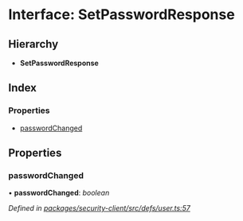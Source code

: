 # Interface: SetPasswordResponse

## Hierarchy

* **SetPasswordResponse**

## Index

### Properties

* [passwordChanged](setpasswordresponse.md#passwordchanged)

## Properties

###  passwordChanged

• **passwordChanged**: *boolean*

*Defined in [packages/security-client/src/defs/user.ts:57](https://github.com/TheSoftwareHouse/rad-modules-tools/blob/56e5326/packages/security-client/src/defs/user.ts#L57)*
